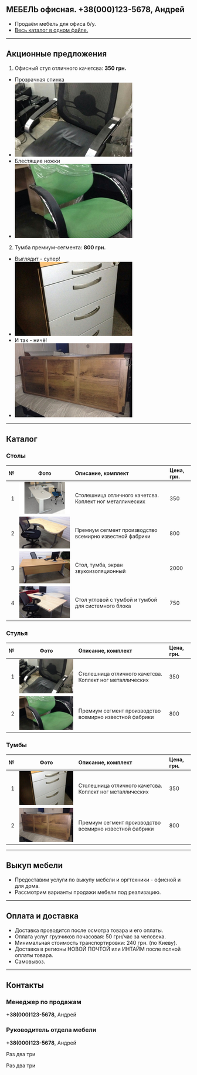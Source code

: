 ## МЕБЕЛЬ офисная. **+38(000)123-5678**, Андрей

- Продаём мебель для офиса б/у.
- [Весь каталог в одном файле.](https://github.com/mebel-bu/mebel-bu.github.io/raw/master/price/mebel-bu.pdf)

---

## Акционные предложения

1. Офисный стул отличного качетсва: **350 грн.**
- Прозрачная спинка
- ![](https://github.com/mebel-bu/mebel-bu.github.io/raw/master/img/chair01.jpg)
- Блестящие ножки
- ![](https://github.com/mebel-bu/mebel-bu.github.io/raw/master/img/chair02.jpg)

2. Тумба премиум-сегмента: **800 грн.**
- Выглядит - супер!
- ![](https://github.com/mebel-bu/mebel-bu.github.io/raw/master/img/stand01.jpg)
- И так - ничё!
- ![](https://github.com/mebel-bu/mebel-bu.github.io/raw/master/img/stand02.jpg)

---

## Каталог

### Столы

| №  | Фото | Описание, комплект | Цена, грн. |
|---:|:----:|:-------------------|:-----------|
|  1 | ![](https://github.com/mebel-bu/mebel-bu.github.io/raw/master/img/table01.jpg) | Столешница  отличного качетсва. Коплект ног металлических | 350 |
|  2 | ![](https://github.com/mebel-bu/mebel-bu.github.io/raw/master/img/table02.jpg) | Премиум сегмент производство всемирно известной фабрики | 800 |
|  3 | ![](https://github.com/mebel-bu/mebel-bu.github.io/raw/master/img/table03.jpg) | Стол, тумба, экран звукоизоляционный | 2000 |
|  4 | ![](https://github.com/mebel-bu/mebel-bu.github.io/raw/master/img/table04.jpg) | Стол угловой с тумбой и тумбой для системного блока | 750 |

### Стулья

| №  | Фото | Описание, комплект | Цена, грн. |
|---:|:----:|:-------------------|:-----------|
|  1 | ![](https://github.com/mebel-bu/mebel-bu.github.io/raw/master/img/chair01.jpg) | Столешница  отличного качетсва. Коплект ног металлических | 350 |
|  2 | ![](https://github.com/mebel-bu/mebel-bu.github.io/raw/master/img/chair02.jpg) | Премиум сегмент производство всемирно известной фабрики | 800 |

### Тумбы

| №  | Фото | Описание, комплект | Цена, грн. |
|---:|:----:|:-------------------|:-----------|
|  1 | ![](https://github.com/mebel-bu/mebel-bu.github.io/raw/master/img/stand01.jpg) | Столешница  отличного качетсва. Коплект ног металлических | 350 |
|  2 | ![](https://github.com/mebel-bu/mebel-bu.github.io/raw/master/img/stand02.jpg) | Премиум сегмент производство всемирно известной фабрики | 800 |

---
 
## Выкуп мебели

- Предоставим услуги по выкупу мебели и оргтехники - офисной и для дома.
- Рассмотрим варианты продажи мебели под реализацию.

---

## Оплата и доставка

- Доставка проводится после осмотра товара и его оплаты.
- Оплата услуг грузчиков почасовая: 50 грн/час за человека.
- Минимальная стоимость транспортировки: 240 грн. (по Киеву).
- Доставка в регионы НОВОЙ ПОЧТОЙ или ИНТАЙМ после полной оплаты товара.
- Самовывоз.

---

## Контакты

### Менеджер по продажам

**+38(000)123-5678**, Андрей

### Руководитель отдела мебели

**+38(000)123-5678**, Андрей

<p>Раз два три</p>
<p>Раз два три</p>
